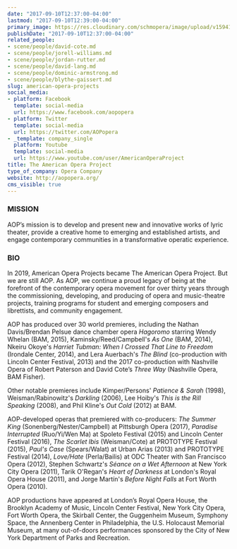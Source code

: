 ```yaml
---
date: "2017-09-10T12:37:00-04:00"
lastmod: "2017-09-10T12:39:00-04:00"
primary_image: https://res.cloudinary.com/schmopera/image/upload/v1594146683/media/2020/07/Logo-AOP_oxzljd.jpg
publishDate: "2017-09-10T12:37:00-04:00"
related_people:
- scene/people/david-cote.md
- scene/people/jorell-williams.md
- scene/people/jordan-rutter.md
- scene/people/david-lang.md
- scene/people/dominic-armstrong.md
- scene/people/blythe-gaissert.md
slug: american-opera-projects
social_media:
- platform: Facebook
  template: social-media
  url: https://www.facebook.com/aopopera
- platform: Twitter
  template: social-media
  url: https://twitter.com/AOPopera
- _template: company_single
  platform: Youtube
  template: social-media
  url: https://www.youtube.com/user/AmericanOperaProject
title: The American Opera Project
type_of_company: Opera Company
website: http://aopopera.org/
cms_visible: true
---
```

### MISSION

AOP’s mission is to develop and present new and innovative works of lyric theater, provide a creative home to emerging and established artists, and engage contemporary communities in a transformative operatic experience.

### BIO

In 2019, American Opera Projects became The American Opera Project. But we are still AOP. As AOP, we continue a proud legacy of being at the forefront of the contemporary opera movement for over thirty years through the commissioning, developing, and producing of opera and music-theatre projects, training programs for student and emerging composers and librettists, and community engagement.

AOP has produced over 30 world premieres, including the Nathan Davis/Brendan Pelsue dance chamber opera _Hagoromo_ starring Wendy Whelan (BAM, 2015), Kaminsky/Reed/Campbell's _As One_ (BAM, 2014), Nkeiru Okoye's _Harriet Tubman: When I Crossed That Line to Freedom_ (Irondale Center, 2014), and Lera Auerbach's _The Blind_ (co-production with Lincoln Center Festival, 2013) and the 2017 co-production with Nashville Opera of Robert Paterson and David Cote’s _Three Way_ (Nashville Opera, BAM Fisher).

Other notable premieres include Kimper/Persons' _Patience & Sarah_ (1998), Weisman/Rabinowitz's _Darkling_ (2006), Lee Hoiby's _This is the Rill Speaking_ (2008), and Phil Kline's _Out Cold_ (2012) at BAM.

AOP-developed operas that premiered with co-producers: _The Summer King_ (Sonenberg/Nester/Campbell) at Pittsburgh Opera (2017), _Paradise Interrupted_ (Ruo/Yi/Wen Ma) at Spoleto Festival (2015) and Lincoln Center Festival (2016), _The Scarlet Ibis_ (Weisman/Cote) at PROTOTYPE Festival (2015), _Paul's Case_ (Spears/Walat) at Urban Arias (2013) and PROTOTYPE Festival (2014), _Love/Hate_ (Perla/Bailis) at ODC Theater with San Francisco Opera (2012), Stephen Schwartz's _Séance on a Wet Afternoon_ at New York City Opera (2011), Tarik O'Regan's _Heart of Darkness_ at London's Royal Opera House (2011), and Jorge Martín's _Before Night Falls_ at Fort Worth Opera (2010).

AOP productions have appeared at London’s Royal Opera House, the Brooklyn Academy of Music, Lincoln Center Festival, New York City Opera, Fort Worth Opera, the Skirball Center, the Guggenheim Museum, Symphony Space, the Annenberg Center in Philadelphia, the U.S. Holocaust Memorial Museum, at many out-of-doors performances sponsored by the City of New York Department of Parks and Recreation.